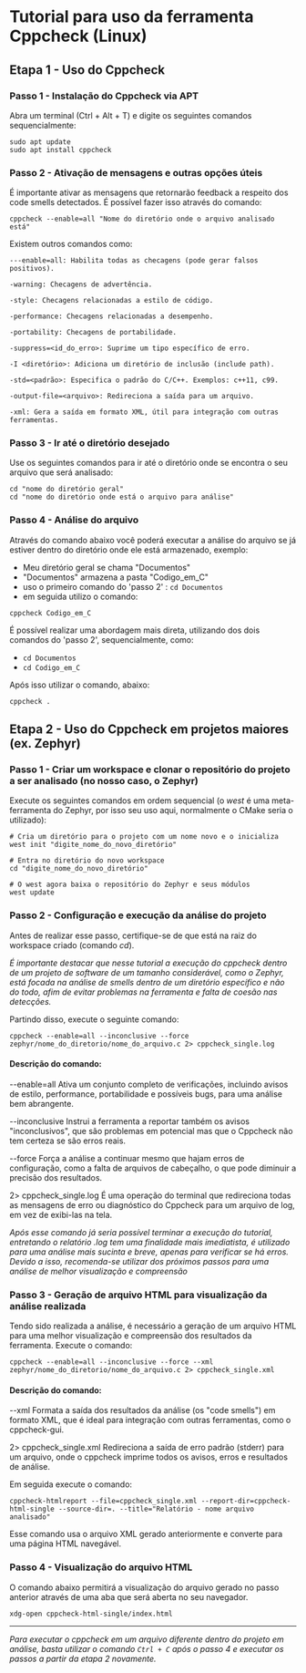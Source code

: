 # Tutorial para uso da ferramenta Cppcheck (Linux)

## Etapa 1 - Uso do Cppcheck
### Passo 1 - Instalação do Cppcheck via APT
Abra um terminal (Ctrl + Alt + T) e digite os seguintes comandos sequencialmente:
```
sudo apt update
sudo apt install cppcheck
```

### Passo 2 - Ativação de mensagens e outras opções úteis
É importante ativar as mensagens que retornarão feedback a respeito dos code smells detectados. É possível fazer isso através do comando:
```
cppcheck --enable=all "Nome do diretório onde o arquivo analisado está"
```
Existem outros comandos como:
```
---enable=all: Habilita todas as checagens (pode gerar falsos positivos).

-warning: Checagens de advertência.

-style: Checagens relacionadas a estilo de código.

-performance: Checagens relacionadas a desempenho.

-portability: Checagens de portabilidade.

-suppress=<id_do_erro>: Suprime um tipo específico de erro.

-I <diretório>: Adiciona um diretório de inclusão (include path).

-std=<padrão>: Especifica o padrão do C/C++. Exemplos: c++11, c99.

-output-file=<arquivo>: Redireciona a saída para um arquivo.

-xml: Gera a saída em formato XML, útil para integração com outras ferramentas.
```

### Passo 3 - Ir até o diretório desejado
Use os seguintes comandos para ir até o diretório onde se encontra o seu arquivo que será analisado:
```
cd "nome do diretório geral"
cd "nome do diretório onde está o arquivo para análise"
```

### Passo 4 - Análise do arquivo
Através do comando abaixo você poderá executar a análise do arquivo se já estiver dentro do diretório onde ele está armazenado, exemplo:
- Meu diretório geral se chama "Documentos"
- "Documentos" armazena a pasta "Codigo_em_C"
- uso o primeiro comando do 'passo 2' : `cd Documentos`
- em seguida utilizo o comando:
```
cppcheck Codigo_em_C
```
É possível realizar uma abordagem mais direta, utilizando dos dois comandos do 'passo 2', sequencialmente, como:
- `cd Documentos`
- `cd Codigo_em_C`
  
Após isso utilizar o comando, abaixo:
```
cppcheck .
```

## Etapa 2 - Uso do Cppcheck em projetos maiores (ex. Zephyr)
### Passo 1 - Criar um workspace e clonar o repositório do projeto a ser analisado (no nosso caso, o Zephyr)
Execute os seguintes comandos em ordem sequencial (o _west_ é uma meta-ferramenta do Zephyr, por isso seu uso aqui, normalmente o CMake seria o utilizado):
```
# Cria um diretório para o projeto com um nome novo e o inicializa
west init "digite_nome_do_novo_diretório"

# Entra no diretório do novo workspace
cd "digite_nome_do_novo_diretório"

# O west agora baixa o repositório do Zephyr e seus módulos
west update
```

### Passo 2 - Configuração e execução da análise do projeto
Antes de realizar esse passo, certifique-se de que está na raiz do workspace criado (comando _cd_).

*É importante destacar que nesse tutorial a execução do cppcheck dentro de um projeto de software de um tamanho considerável, como o Zephyr, está focada na análise de smells dentro de um diretório específico e não do todo, afim de evitar problemas na ferramenta e falta de coesão nas detecções.*

Partindo disso, execute o seguinte comando:
```
cppcheck --enable=all --inconclusive --force zephyr/nome_do_diretorio/nome_do_arquivo.c 2> cppcheck_single.log
```
#### Descrição do comando:
--enable=all
Ativa um conjunto completo de verificações, incluindo avisos de estilo, performance, portabilidade e possíveis bugs, para uma análise bem abrangente.

--inconclusive
Instrui a ferramenta a reportar também os avisos "inconclusivos", que são problemas em potencial mas que o Cppcheck não tem certeza se são erros reais.

--force
Força a análise a continuar mesmo que hajam erros de configuração, como a falta de arquivos de cabeçalho, o que pode diminuir a precisão dos resultados.

2> cppcheck_single.log
É uma operação do terminal que redireciona todas as mensagens de erro ou diagnóstico do Cppcheck para um arquivo de log, em vez de exibi-las na tela.

*Após esse comando já seria possível terminar a execução do tutorial, entretando o relatório .log tem uma finalidade mais imediatista, é utilizado para uma análise mais sucinta e breve, apenas para verificar se há erros. Devido a isso, recomenda-se utilizar dos próximos passos para uma análise de melhor visualização e compreensão*

### Passo 3 - Geração de arquivo HTML para visualização da análise realizada
Tendo sido realizada a análise, é necessário a geração de um arquivo HTML para uma melhor visualização e compreensão dos resultados da ferramenta. 
Execute o comando:
```
cppcheck --enable=all --inconclusive --force --xml zephyr/nome_do_diretorio/nome_do_arquivo.c 2> cppcheck_single.xml
```
#### Descrição do comando: 
--xml
Formata a saída dos resultados da análise (os "code smells") em formato XML, que é ideal para integração com outras ferramentas, como o cppcheck-gui.

2> cppcheck_single.xml
Redireciona a saída de erro padrão (stderr) para um arquivo, onde o cppcheck imprime todos os avisos, erros e resultados de análise.

Em seguida execute o comando:
```
cppcheck-htmlreport --file=cppcheck_single.xml --report-dir=cppcheck-html-single --source-dir=. --title="Relatório - nome arquivo analisado"
```
Esse comando usa o arquivo XML gerado anteriormente e converte para uma página HTML navegável.

### Passo 4 - Visualização do arquivo HTML
O comando abaixo permitirá a visualização do arquivo gerado no passo anterior através de uma aba que será aberta no seu navegador.
```
xdg-open cppcheck-html-single/index.html
```

----------------------------

*Para executar o cppcheck em um arquivo diferente dentro do projeto em análise, basta utilizar o comando ```Ctrl + C``` após o passo 4 e executar os passos a partir da etapa 2 novamente.*
